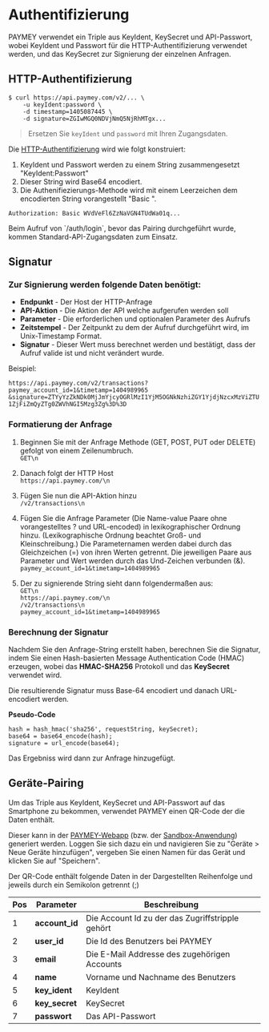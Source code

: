 # Authentifizierung

PAYMEY verwendet ein Triple aus KeyIdent, KeySecret und API-Passwort, wobei KeyIdent und Passwort für die HTTP-Authentifizierung verwendet werden, und das KeySecret zur Signierung der einzelnen Anfragen.

## HTTP-Authentifizierung

```shell
$ curl https://api.paymey.com/v2/... \      
    -u keyIdent:password \    
    -d timestamp=1405087445 \  
    -d signature=ZGIwMGQ0NDVjNmQ5NjRhMTgx...
```

> Ersetzen Sie `keyIdent` und `password` mit Ihren Zugangsdaten.

Die [HTTP-Authentifizierung](http://en.wikipedia.org/wiki/Basic_access_authentication#Client_side) wird wie folgt konstruiert:

1. KeyIdent und Passwort werden zu einem String zusammengesetzt "KeyIdent:Passwort"
2. Dieser String wird Base64 encodiert.
3. Die Authenifiezierungs-Methode wird mit einem Leerzeichen dem encodierten String vorangestellt "Basic ".

`Authorization: Basic WVdVeFl6ZzNaVGN4TUdWa01q...`

<aside class="notice">
    Beim Aufruf von `/auth/login`, bevor das Pairing durchgeführt wurde, kommen Standard-API-Zugangsdaten zum Einsatz.
</aside>

## Signatur

### Zur Signierung werden folgende Daten benötigt:

* **Endpunkt** - Der Host der HTTP-Anfrage
* **API-Aktion** - Die Aktion der API welche aufgerufen werden soll
* **Parameter** - Die erforderlichen und optionalen Parameter des Aufrufs
* **Zeitstempel** - Der Zeitpunkt zu dem der Aufruf durchgeführt wird, im Unix-Timestamp Format.
* **Signatur** - Dieser Wert muss berechnet werden und bestätigt, dass der Aufruf valide ist und nicht verändert wurde.

Beispiel:

`https://api.paymey.com/v2/transactions?paymey_account_id=1&timetamp=1404989965 &signature=ZTYyYzZkNDk0MjJmYjcyOGRlMzI1YjM5OGNkNzhiZGY1YjdjNzcxMzViZTU1ZjFiZmQyZTg0ZWVhNGI5Mzg3Zg%3D%3D`


### Formatierung der Anfrage

1. Beginnen Sie mit der Anfrage Methode (GET, POST, PUT oder DELETE) gefolgt von einem Zeilenumbruch.  
`GET\n`

2. Danach folgt der HTTP Host  
`https://api.paymey.com/\n`

3. Fügen Sie nun die API-Aktion hinzu  
`/v2/transactions\n`

4. Fügen Sie die Anfrage Parameter (Die Name-value Paare ohne vorangestelltes ? und URL-encoded) in lexikographischer Ordnung hinzu. (Lexikographische Ordnung beachtet Groß- und Kleinschreibung.)  Die Parameternamen werden dabei durch das Gleichzeichen (=) von ihren Werten getrennt. Die jeweiligen Paare aus Parameter und Wert werden durch das Und-Zeichen verbunden (&).  
`paymey_account_id=1&timetamp=1404989965`

5. Der zu signierende String sieht dann folgendermaßen aus:  
`GET\n`  
`https://api.paymey.com/\n`  
`/v2/transactions\n`  
`paymey_account_id=1&timetamp=1404989965`  

### Berechnung der Signatur

Nachdem Sie den Anfrage-String erstellt haben, berechnen Sie die Signatur, indem Sie einen Hash-basierten Message Authentication Code (HMAC) erzeugen, wobei das **HMAC-SHA256** Protokoll und das **KeySecret** verwendet wird.

Die resultierende Signatur muss Base-64 encodiert und danach URL-encodiert werden.

**Pseudo-Code**

`hash = hash_hmac('sha256', requestString, keySecret);`  
`base64 = base64_encode(hash);`  
`signature = url_encode(base64);`  

Das Ergebniss wird dann zur Anfrage hinzugefügt.

## Geräte-Pairing

Um das Triple aus KeyIdent, KeySecret und API-Passwort auf das Smartphone zu bekommen, verwendet PAYMEY einen QR-Code der die Daten enthält.

Dieser kann in der [PAYMEY-Webapp](https://webapp.paymey.com) (bzw. der [Sandbox-Anwendung](http://webapp.sandbox.pmydev.com)) generiert werden. 
Loggen Sie sich dazu ein und navigieren Sie zu "Geräte > Neue Geräte hinzufügen", vergeben Sie einen Namen für das Gerät und klicken Sie auf "Speichern".

Der QR-Code enthält folgende Daten in der Dargestellten Reihenfolge und jeweils durch ein Semikolon getrennt (;)

Pos | Parameter | Beschreibung
--------- | ------- | -----------
1 | **account_id** |  Die Account Id zu der das Zugriffstripple gehört
2 | **user_id** |  Die Id des Benutzers bei PAYMEY
3 | **email** |  Die E-Mail Addresse des zugehörigen Accounts
4 | **name** |  Vorname und Nachname des Benutzers
5 | **key_ident** |  KeyIdent
6 | **key_secret** |  KeySecret
7 | **passwort** |  Das API-Passwort


